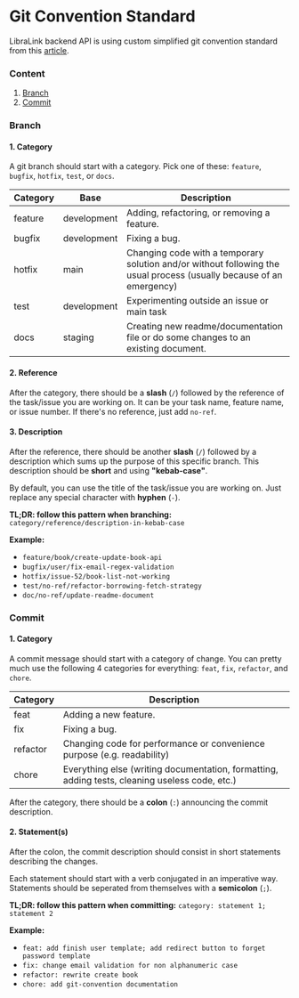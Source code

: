 # Git Convention Standard
LibraLink backend API is using custom simplified git convention standard from this [article](https://dev.to/varbsan/a-simplified-convention-for-naming-branches-and-commits-in-git-il4). 

### Content

1. [Branch](#branch)
2. [Commit](#commit)

### Branch

#### 1. Category
A git branch should start with a category. Pick one of these: `feature`, `bugfix`, `hotfix`, `test`, or `docs`.

<table>
  <thead>
    <tr>
      <th>Category</th>
      <th>Base</th>
      <th>Description</th>
    </tr>
  </thead>
  <tbody>
    <tr>
      <td>feature</td>
      <td>development</td>
      <td>Adding, refactoring, or removing a feature.</td>
    </tr>
    <tr>
    <tr>
      <td>bugfix</td>
      <td>development</td>
      <td>Fixing a bug.</td>
    </tr>
    <tr>
      <td>hotfix</td>
      <td>main</td>
      <td>Changing code with a temporary solution and/or without following the usual process (usually because of an emergency)</td>
    </tr>
    <tr>
      <td>test</td>
      <td>development</td>
      <td>Experimenting outside an issue or main task</td>
    </tr>
    <tr>
      <td>docs</td>
      <td>staging</td>
      <td>Creating new readme/documentation file or do some changes to an existing document.</td>
    </tr>
  </tbody>
</table>

#### 2. Reference
After the category, there should be a **slash** (`/`) followed by the reference of the task/issue you are working on.
It can be your task name, feature name, or issue number. If there's no reference, just add `no-ref`.

#### 3. Description
After the reference, there should be another **slash** (`/`) followed by a description which sums up the purpose of this specific branch. This description should be **short** and using **"kebab-case"**.

By default, you can use the title of the task/issue you are working on. Just replace any special character with **hyphen** (`-`).

**TL;DR: follow this pattern when branching:**
``
category/reference/description-in-kebab-case
``

**Example:**
- `feature/book/create-update-book-api`
- `bugfix/user/fix-email-regex-validation`
- `hotfix/issue-52/book-list-not-working`
- `test/no-ref/refactor-borrowing-fetch-strategy`
- `doc/no-ref/update-readme-document`


### Commit

#### 1. Category
A commit message should start with a category of change. You can pretty much use the following 4 categories for everything: `feat`, `fix`, `refactor`, and `chore`.

<table>
  <thead>
    <tr>
      <th>Category</th>
      <th>Description</th>
    </tr>
  </thead>
  <tbody>
    <tr>
      <td>feat</td>
      <td>Adding a new feature.</td>
    </tr>
    <tr>
    <tr>
      <td>fix</td>
      <td>Fixing a bug.</td>
    </tr>
    <tr>
      <td>refactor</td>
      <td>Changing code for performance or convenience purpose (e.g. readability)</td>
    </tr>
    <tr>
      <td>chore</td>
      <td>Everything else (writing documentation, formatting, adding tests, cleaning useless code, etc.)</td>
    </tr>
  </tbody>
</table>

After the category, there should be a **colon** (`:`) announcing the commit description.


#### 2. Statement(s)
After the colon, the commit description should consist in short statements describing the changes.

Each statement should start with a verb conjugated in an imperative way. Statements should be seperated from themselves with a **semicolon** (`;`).

**TL;DR: follow this pattern when committing:**
``
category: statement 1; statement 2
``

**Example:**
- `feat: add finish user template; add redirect button to forget password template`
- `fix: change email validation for non alphanumeric case`
- `refactor: rewrite create book`
- `chore: add git-convention documentation`